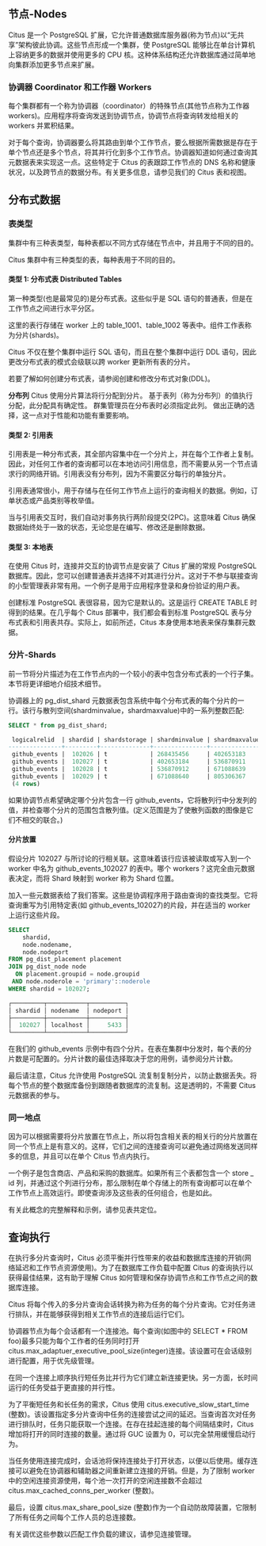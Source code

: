## 节点-Nodes

Citus 是一个 PostgreSQL 扩展，它允许普通数据库服务器(称为节点)以“无共享”架构彼此协调。这些节点形成一个集群，使 PostgreSQL 能够比在单台计算机上容纳更多的数据并使用更多的 CPU 核。这种体系结构还允许数据库通过简单地向集群添加更多节点来扩展。

### 协调器 Coordinator 和工作器 Workers

每个集群都有一个称为协调器（coordinator）的特殊节点(其他节点称为工作器 workers)。应用程序将查询发送到协调节点，协调节点将查询转发给相关的 workers 并累积结果。

对于每个查询，协调器要么将其路由到单个工作节点，要么根据所需数据是存在于单个节点还是多个节点，将其并行化到多个工作节点。协调器知道如何通过查询其元数据表来实现这一点。这些特定于 Citus 的表跟踪工作节点的 DNS 名称和健康状况，以及跨节点的数据分布。有关更多信息，请参见我们的 Citus 表和视图。

## 分布式数据

### 表类型

集群中有三种表类型，每种表都以不同方式存储在节点中，并且用于不同的目的。

Citus 集群中有三种类型的表，每种表用于不同的目的。

#### 类型 1: 分布式表 Distributed Tables

第一种类型(也是最常见的)是分布式表。这些似乎是 SQL 语句的普通表，但是在工作节点之间进行水平分区。

这里的表行存储在 worker 上的 table_1001、table_1002 等表中。组件工作表称为分片(shards)。

Citus 不仅在整个集群中运行 SQL 语句，而且在整个集群中运行 DDL 语句，因此更改分布式表的模式会级联以跨 worker 更新所有表的分片。

若要了解如何创建分布式表，请参阅创建和修改分布式对象(DDL)。

**分布列**
Citus 使用分片算法将行分配到分片。 基于表列（称为分布列）的值执行分配，此分配具有确定性。 群集管理员在分布表时必须指定此列。 做出正确的选择，这一点对于性能和功能有重要影响。

#### 类型 2: 引用表

引用表是一种分布式表，其全部内容集中在一个分片上，并在每个工作者上复制。因此，对任何工作者的查询都可以在本地访问引用信息，而不需要从另一个节点请求行的网络开销。引用表没有分布列，因为不需要区分每行的单独分片。

引用表通常很小，用于存储与在任何工作节点上运行的查询相关的数据。例如，订单状态或产品类别等枚举值。

当与引用表交互时，我们自动对事务执行两阶段提交(2PC)。这意味着 Citus 确保数据始终处于一致的状态，无论您是在编写、修改还是删除数据。

#### 类型 3: 本地表

在使用 Citus 时，连接并交互的协调节点是安装了 Citus 扩展的常规 PostgreSQL 数据库。因此，您可以创建普通表并选择不对其进行分片。这对于不参与联接查询的小型管理表非常有用。一个例子是用于应用程序登录和身份验证的用户表。

创建标准 PostgreSQL 表很容易，因为它是默认的。这是运行 CREATE TABLE 时得到的结果。在几乎每个 Citus 部署中，我们都会看到标准 PostgreSQL 表与分布式表和引用表共存。实际上，如前所述，Citus 本身使用本地表来保存集群元数据。

### 分片-Shards

前一节将分片描述为在工作节点内的一个较小的表中包含分布式表的一个行子集。本节将更详细地介绍技术细节。

协调器上的 pg_dist_shard 元数据表包含系统中每个分布式表的每个分片的一行。该行与散列空间(shardminvalue，shardmaxvalue)中的一系列整数匹配:

```sql
SELECT * from pg_dist_shard;

 logicalrelid  | shardid | shardstorage | shardminvalue | shardmaxvalue
---------------+---------+--------------+---------------+---------------
 github_events |  102026 | t            | 268435456     | 402653183
 github_events |  102027 | t            | 402653184     | 536870911
 github_events |  102028 | t            | 536870912     | 671088639
 github_events |  102029 | t            | 671088640     | 805306367
 (4 rows)
 ```

 如果协调节点希望确定哪个分片包含一行 github_events，它将散列行中分发列的值，并检查哪个分片的范围包含散列值。(定义范围是为了使散列函数的图像是它们不相交的联合。)

#### 分片放置

假设分片 102027 与所讨论的行相关联。这意味着该行应该被读取或写入到一个 worker 中名为 github_events_102027 的表中。哪个 workers？这完全由元数据表决定，而将 Shard 映射到 worker 称为 Shard 位置。

加入一些元数据表给了我们答案。这些是协调程序用于路由查询的查找类型。它将查询重写为引用特定表(如 github_events_102027)的片段，并在适当的 worker 上运行这些片段。

```sql
SELECT
    shardid,
    node.nodename,
    node.nodeport
FROM pg_dist_placement placement
JOIN pg_dist_node node
  ON placement.groupid = node.groupid
 AND node.noderole = 'primary'::noderole
WHERE shardid = 102027;

┌─────────┬───────────┬──────────┐
│ shardid │ nodename  │ nodeport │
├─────────┼───────────┼──────────┤
│  102027 │ localhost │     5433 │
└─────────┴───────────┴──────────┘
```

在我们的 github_events 示例中有四个分片。在表在集群中分发时，每个表的分片数是可配置的。分片计数的最佳选择取决于您的用例，请参阅分片计数。

最后请注意，Citus 允许使用 PostgreSQL 流复制复制分片，以防止数据丢失。将每个节点的整个数据库备份到跟随者数据库的流复制。这是透明的，不需要 Citus 元数据表的参与。

### 同一地点

因为可以根据需要将分片放置在节点上，所以将包含相关表的相关行的分片放置在同一个节点上是有意义的。这样，它们之间的连接查询可以避免通过网络发送同样多的信息，并且可以在单个 Citus 节点内执行。

一个例子是包含商店、产品和采购的数据库。如果所有三个表都包含一个 store _ id 列，并通过这个列进行分布，那么限制在单个存储上的所有查询都可以在单个工作节点上高效运行。即使查询涉及这些表的任何组合，也是如此。

有关此概念的完整解释和示例，请参见表共定位。

## 查询执行

在执行多分片查询时，Citus 必须平衡并行性带来的收益和数据库连接的开销(网络延迟和工作节点资源使用)。为了在数据库工作负载中配置 Citus 的查询执行以获得最佳结果，这有助于理解 Citus 如何管理和保存协调节点和工作节点之间的数据库连接。

Citus 将每个传入的多分片查询会话转换为称为任务的每个分片查询。它对任务进行排队，并在能够获得到相关工作节点的连接后运行它们。

协调器节点为每个会话都有一个连接池。每个查询(如图中的 SELECT * FROM foo)最多只能为每个工作者的任务同时打开 citus.max_adaptuer_executive_pool_size(integer)连接。该设置可在会话级别进行配置，用于优先级管理。

在同一个连接上顺序执行短任务比并行为它们建立新连接更快。另一方面，长时间运行的任务受益于更直接的并行性。

为了平衡短任务和长任务的需求，Citus 使用 citus.executive_slow_start_time (整数)。该设置指定多分片查询中任务的连接尝试之间的延迟。当查询首次对任务进行排队时，任务只能获取一个连接。在存在挂起连接的每个间隔结束时，Citus 增加将打开的同时连接的数量。通过将 GUC 设置为 0，可以完全禁用缓慢启动行为。

当任务使用连接完成时，会话池将保持连接处于打开状态，以便以后使用。缓存连接可以避免在协调器和辅助器之间重新建立连接的开销。但是，为了限制 worker 中的空闲连接资源使用，每个池一次打开的空闲连接数不会超过 citus.max_cached_conns_per_worker (整数)。

最后，设置 citus.max_share_pool_size (整数)作为一个自动防故障装置，它限制了所有任务之间每个工作人员的总连接数。

有关调优这些参数以匹配工作负载的建议，请参见连接管理。
